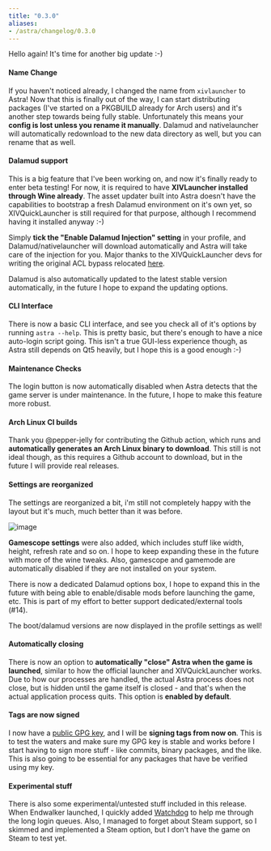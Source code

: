 ```yaml
---
title: "0.3.0"
aliases:
- /astra/changelog/0.3.0
---
```


Hello again! It's time for another big update :-)

#### Name Change
If you haven't noticed already, I changed the name from `xivlauncher` to Astra! Now that this is finally out of the way, I can start distributing packages (I've started on a PKGBUILD already for Arch users) and it's another step towards being fully stable. Unfortunately this means your **config is lost unless you rename it manually**. Dalamud and nativelauncher will automatically redownload to the new data directory as well, but you can rename that as well.

#### Dalamud support
This is a big feature that I've been working on, and now it's finally ready to enter beta testing! For now, it is required to have **XIVLauncher
installed through Wine already**. The asset updater built into Astra doesn't have the capabilities to bootstrap a fresh Dalamud environment on it's own yet, so XIVQuickLauncher is still required for that purpose, although I recommend having it installed anyway :-)

Simply **tick the "Enable Dalamud Injection" setting** in your profile, and Dalamud/nativelauncher will download automatically and Astra will take care of the injection for you. Major thanks to the XIVQuickLauncher devs for writing the original ACL bypass relocated [here](https://github.com/redstrate/nativelauncher).

Dalamud is also automatically updated to the latest stable version automatically, in the future I hope to expand the updating options.

#### CLI Interface
There is now a basic CLI interface, and see you check all of it's options by running `astra --help`. This is pretty basic, but there's enough to have a nice auto-login script going. This isn't a true GUI-less experience though, as Astra still depends on Qt5 heavily, but I hope this is a good enough :-)

#### Maintenance Checks
The login button is now automatically disabled when Astra detects that the game server is under maintenance. In the future, I hope to make this feature more robust.

#### Arch Linux CI builds
Thank you @pepper-jelly for contributing the Github action, which runs and **automatically generates an Arch Linux binary to download**. This still is not ideal though, as this requires a Github account to download, but in the future I will provide real releases.

#### Settings are reorganized
The settings are reorganized a bit, i'm still not completely happy with the layout but it's much, much better than it was before.

![image](https://user-images.githubusercontent.com/54911369/155547834-08f46a7d-4201-4edb-abc9-c0b2a833eb84.png)

**Gamescope settings** were also added, which includes stuff like width, height, refresh rate and so on. I hope to keep expanding these in the future with more of the wine tweaks. Also, gamescope and gamemode are automatically disabled if they are not installed on your system.

There is now a dedicated Dalamud options box, I hope to expand this in the future with being able to enable/disable mods before launching the game, etc. This is part of my effort to better support dedicated/external tools (#14).

The boot/dalamud versions are now displayed in the profile settings as well!

#### Automatically closing
There is now an option to **automatically "close" Astra when the game is launched**, similar to how the official launcher and XIVQuickLauncher works. Due to how our processes are handled, the actual Astra process does not close, but is hidden until the game itself is closed - and that's when the actual application process quits. This option is **enabled by default**.

#### Tags are now signed
I now have a [public GPG key](https://redstrate.com/gpg-0x1DF57CA30D92A21B-2022-02-02.asc), and I will be **signing tags from now on**. This is to test the waters and make sure my GPG key is stable and works before I start having to sign more stuff - like commits, binary packages, and the like. This is also going to be essential for any packages that have be verified using my key.

#### Experimental stuff
There is also some experimental/untested stuff included in this release. When Endwalker launched, I quickly added [Watchdog](https://github.com/redstrate/astra/wiki/Watchdog) to help me through the long login queues. Also, I managed to forget about Steam support, so I skimmed and implemented a Steam option, but I don't have the game on Steam to test yet.
